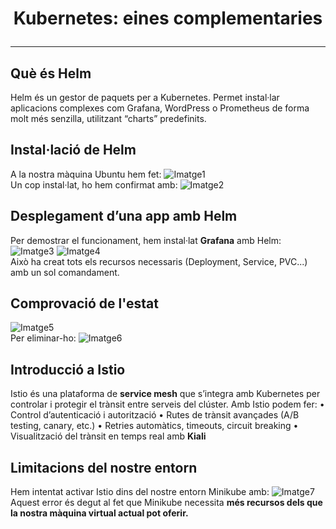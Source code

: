 # <p align="center">  Kubernetes: eines complementaries </p>
------------
## Què és Helm
Helm és un gestor de paquets per a Kubernetes. Permet instal·lar aplicacions complexes com Grafana, WordPress o Prometheus de forma molt més senzilla, utilitzant “charts” predefinits.
## Instal·lació de Helm
A la nostra màquina Ubuntu hem fet:
![Imatge1](Imatges/1.png)
<br>
Un cop instal·lat, ho hem confirmat amb:
![Imatge2](Imatges/2.png)
<br>
## Desplegament d’una app amb Helm
Per demostrar el funcionament, hem instal·lat **Grafana** amb Helm:
![Imatge3](Imatges/3.png)
![Imatge4](Imatges/7.png)
<br>
Això ha creat tots els recursos necessaris (Deployment, Service, PVC...) amb un sol comandament.
## Comprovació de l'estat
![Imatge5](Imatges/4.png)
<br>
Per eliminar-ho:
![Imatge6](Imatges/5.png)
<br>
## Introducció a Istio
Istio és una plataforma de **service mesh** que s’integra amb Kubernetes per controlar i protegir el trànsit entre serveis del clúster. Amb Istio podem fer:
•	Control d’autenticació i autorització
•	Rutes de trànsit avançades (A/B testing, canary, etc.)
•	Retries automàtics, timeouts, circuit breaking
•	Visualització del trànsit en temps real amb **Kiali**

## Limitacions del nostre entorn
Hem intentat activar Istio dins del nostre entorn Minikube amb:
![Imatge7](Imatges/6.png)
<br>
Aquest error és degut al fet que Minikube necessita **més recursos dels que la nostra màquina virtual actual pot oferir.**

